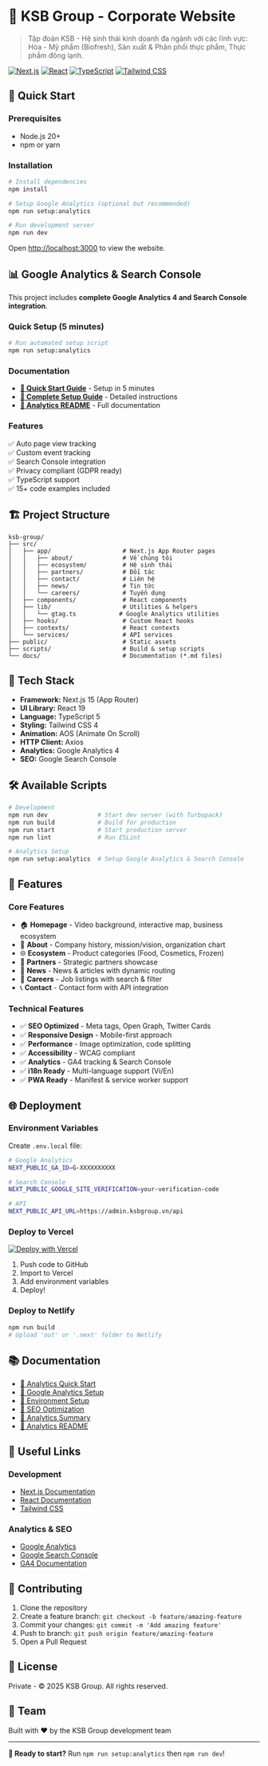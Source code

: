 # 🏢 KSB Group - Corporate Website

> Tập đoàn KSB - Hệ sinh thái kinh doanh đa ngành với các lĩnh vực: Hóa - Mỹ phẩm (Biofresh), Sản xuất & Phân phối thực phẩm, Thực phẩm đông lạnh.

[![Next.js](https://img.shields.io/badge/Next.js-15.5-black?style=flat&logo=next.js)](https://nextjs.org)
[![React](https://img.shields.io/badge/React-19.1-blue?style=flat&logo=react)](https://react.dev)
[![TypeScript](https://img.shields.io/badge/TypeScript-5.x-blue?style=flat&logo=typescript)](https://www.typescriptlang.org)
[![Tailwind CSS](https://img.shields.io/badge/Tailwind-4.x-38B2AC?style=flat&logo=tailwind-css)](https://tailwindcss.com)

## 🚀 Quick Start

### Prerequisites

- Node.js 20+ 
- npm or yarn

### Installation

```bash
# Install dependencies
npm install

# Setup Google Analytics (optional but recommended)
npm run setup:analytics

# Run development server
npm run dev
```

Open [http://localhost:3000](http://localhost:3000) to view the website.

## 📊 Google Analytics & Search Console

This project includes **complete Google Analytics 4 and Search Console integration**.

### Quick Setup (5 minutes)

```bash
# Run automated setup script
npm run setup:analytics
```

### Documentation

- **[📄 Quick Start Guide](./ANALYTICS_QUICK_START.md)** - Setup in 5 minutes
- **[📄 Complete Setup Guide](./GOOGLE_ANALYTICS_SETUP.md)** - Detailed instructions
- **[📄 Analytics README](./README_ANALYTICS.md)** - Full documentation

### Features

✅ Auto page view tracking  
✅ Custom event tracking  
✅ Search Console integration  
✅ Privacy compliant (GDPR ready)  
✅ TypeScript support  
✅ 15+ code examples included

## 🏗️ Project Structure

```
ksb-group/
├── src/
│   ├── app/                    # Next.js App Router pages
│   │   ├── about/              # Về chúng tôi
│   │   ├── ecosystem/          # Hệ sinh thái
│   │   ├── partners/           # Đối tác
│   │   ├── contact/            # Liên hệ
│   │   ├── news/               # Tin tức
│   │   └── careers/            # Tuyển dụng
│   ├── components/             # React components
│   ├── lib/                    # Utilities & helpers
│   │   └── gtag.ts            # Google Analytics utilities
│   ├── hooks/                  # Custom React hooks
│   ├── contexts/               # React contexts
│   └── services/               # API services
├── public/                     # Static assets
├── scripts/                    # Build & setup scripts
└── docs/                       # Documentation (*.md files)
```

## 🎨 Tech Stack

- **Framework:** Next.js 15 (App Router)
- **UI Library:** React 19
- **Language:** TypeScript 5
- **Styling:** Tailwind CSS 4
- **Animation:** AOS (Animate On Scroll)
- **HTTP Client:** Axios
- **Analytics:** Google Analytics 4
- **SEO:** Google Search Console

## 🛠️ Available Scripts

```bash
# Development
npm run dev              # Start dev server (with Turbopack)
npm run build            # Build for production
npm run start            # Start production server
npm run lint             # Run ESLint

# Analytics Setup
npm run setup:analytics  # Setup Google Analytics & Search Console
```

## 📱 Features

### Core Features
- 🏠 **Homepage** - Video background, interactive map, business ecosystem
- 📖 **About** - Company history, mission/vision, organization chart
- 🌐 **Ecosystem** - Product categories (Food, Cosmetics, Frozen)
- 🤝 **Partners** - Strategic partners showcase
- 📰 **News** - News & articles with dynamic routing
- 💼 **Careers** - Job listings with search & filter
- 📞 **Contact** - Contact form with API integration

### Technical Features
- ✅ **SEO Optimized** - Meta tags, Open Graph, Twitter Cards
- ✅ **Responsive Design** - Mobile-first approach
- ✅ **Performance** - Image optimization, code splitting
- ✅ **Accessibility** - WCAG compliant
- ✅ **Analytics** - GA4 tracking & Search Console
- ✅ **i18n Ready** - Multi-language support (Vi/En)
- ✅ **PWA Ready** - Manifest & service worker support

## 🌐 Deployment

### Environment Variables

Create `.env.local` file:

```bash
# Google Analytics
NEXT_PUBLIC_GA_ID=G-XXXXXXXXXX

# Search Console
NEXT_PUBLIC_GOOGLE_SITE_VERIFICATION=your-verification-code

# API
NEXT_PUBLIC_API_URL=https://admin.ksbgroup.vn/api
```

### Deploy to Vercel

[![Deploy with Vercel](https://vercel.com/button)](https://vercel.com/new/clone?repository-url=https://github.com/your-org/ksb-group)

1. Push code to GitHub
2. Import to Vercel
3. Add environment variables
4. Deploy!

### Deploy to Netlify

```bash
npm run build
# Upload 'out' or '.next' folder to Netlify
```

## 📚 Documentation

- [📄 Analytics Quick Start](./ANALYTICS_QUICK_START.md)
- [📄 Google Analytics Setup](./GOOGLE_ANALYTICS_SETUP.md)
- [📄 Environment Setup](./ENV_SETUP_INSTRUCTIONS.md)
- [📄 SEO Optimization](./SEO_OPTIMIZATION_GUIDE.md)
- [📄 Analytics Summary](./ANALYTICS_IMPLEMENTATION_SUMMARY.md)
- [📄 Analytics README](./README_ANALYTICS.md)

## 🔗 Useful Links

### Development
- [Next.js Documentation](https://nextjs.org/docs)
- [React Documentation](https://react.dev)
- [Tailwind CSS](https://tailwindcss.com/docs)

### Analytics & SEO
- [Google Analytics](https://analytics.google.com/)
- [Google Search Console](https://search.google.com/search-console)
- [GA4 Documentation](https://developers.google.com/analytics/devguides/collection/ga4)

## 🤝 Contributing

1. Clone the repository
2. Create a feature branch: `git checkout -b feature/amazing-feature`
3. Commit your changes: `git commit -m 'Add amazing feature'`
4. Push to branch: `git push origin feature/amazing-feature`
5. Open a Pull Request

## 📝 License

Private - © 2025 KSB Group. All rights reserved.

## 👥 Team

Built with ❤️ by the KSB Group development team

---

**🚀 Ready to start?** Run `npm run setup:analytics` then `npm run dev`!
